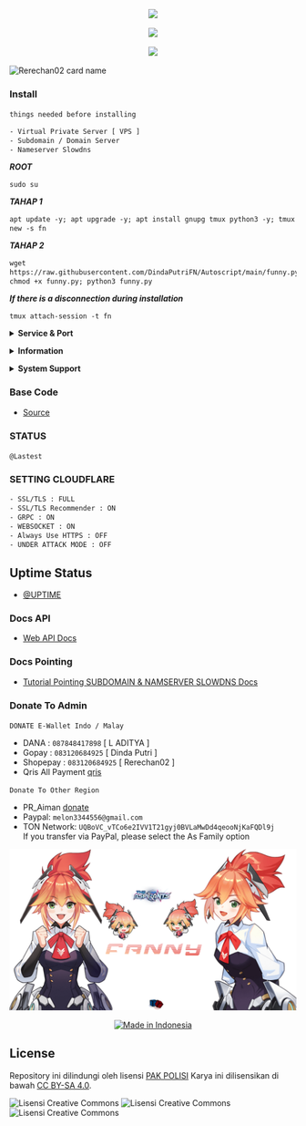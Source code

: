<p align="center">  
    <img src="https://user-images.githubusercontent.com/76937659/153705486-44e6c1b2-74fa-4d44-be1c-36c8fdb83331.gif"/>  
  </p>  
<p align="center">
<img src="https://readme-typing-svg.herokuapp.com?color=%2336BCF7&center=true&vCenter=true&lines=FN+PROJECT+Autoscript" />
</p>
<p align="center">  
    <img src="https://user-images.githubusercontent.com/76937659/153705486-44e6c1b2-74fa-4d44-be1c-36c8fdb83331.gif"/>  
  </p>  

![Rerechan02 card name](https://cardivo.vercel.app/api?name=Rerechan02『𝐅𝐍』&description=Hi,%20everyone!%20and%20Nice%20to%20meet%20you%20%F0%9F%91%8B&image=https://raw.githubusercontent.com/Rerechan02/simple-xray/main/funny1.jpg?v=4&backgroundColor=%23ecf0f1&telegram=/&github=Rerechan02&pattern=leaf&colorPattern=%23eaeaea)

### Install
`things needed before installing`
```
- Virtual Private Server [ VPS ]
- Subdomain / Domain Server
- Nameserver Slowdns
```
***ROOT***
``` 
sudo su
```
***TAHAP 1***
```
apt update -y; apt upgrade -y; apt install gnupg tmux python3 -y; tmux new -s fn
```
***TAHAP 2***
```
wget https://raw.githubusercontent.com/DindaPutriFN/Autoscript/main/funny.py; chmod +x funny.py; python3 funny.py
```
***If there is a disconnection during installation***
 ```
tmux attach-session -t fn
```

<b><details><summary>Service & Port</summary></b> 
 <p align="center">
<img src="https://img.shields.io/badge/-Services%20%26%20Port-brightgreen"> 

# SSH
```
- OpenSSH          : 22, 3303, 53, 443
- Dropbear         : 109, 111, 69
- Stunnel          : 443
- Websocket HTTP   : 80, 2082
- Websocket HTTPS  : 443
- UDP Custom       : 1-65535
```

# NoobZVPN'S
```
TCP STD / HTTP     : 8080
TCP SSL / HTTPS    : 8443
```

# OpenVPN
```
- TCP       : 1194
- UDP       : 2200
- WebSocket HTTPS : 443
- WebSocket HTTP  : 80
- SSL/TLS/STUNNEL : 443
- HTTP PROXY      : 8888
- OHP SERVER      : 8181, 8282, 8383
```

# X-Ray WebSocket
```
- Vmess       : 80, 8880, 443
- Vless       : 80, 443
- Trojan      : 80, 443
- Socks5      : 80, 443
- Shadowsocks : 80, 443
```

# TROJAN GO
```
- Trojan Go Websocket TLS  : 2087
```

# Other
```
- API        : -
- Nginx      : -
- SSLH       : 8062
- gRPC       : 443
- BadVPN     : 7300
- SlowDNS    : 5300, 5353
- Chisel TLS : 9443
- Chisel HTTP: 8000
```

# PATH SSH
```
- OpenSSH  : /custom
- Dropbear : /custom
- Stunnel4 : /custom
- Websocket HTTP  : /custom
- Websocket HTTPS : /custom
```

# PATH NoobZVPN'S
```
TCP STD / HTTP  : /custom | /noobz
TCP SSL / HTTPS : /custom | /noobz
```

# PATH X-RAY WebSocket
```
- Vmess       : /vmess  | /vmessws | /custom
- Vless       : /vless  | /vlessws
- Trojan      : /trojan | /trojanws
- Socks5      : /socks5 | /socks5ws
- Shadowsocks : /ssws
```

# PATH TROJAN GO
```
- Trojan Go   : /trojango
```

# Core All Service
```
- Websocket Python
- Websocket Enhanced
- Websocket WsEpro
- SSLH Fork Original Core
- X-Ray Default Core @Lastest
- Trojan Go / Igniter Go Mod
- Proxy Server Python3
```

# Feature
```
- Cek Usage | htop
- Bot Notification telegram
- Bot Terminal telegram
- Bot Panel telegram
- Change Timezone Server
- Update Kernel OS New Version
- Backup & Restore Via Link & FTP
- Plugin Hide SSH store
- Report Bug to Admin
- Certificate Default / IPv4 + IPv6
- Limit Quota & Cek total usage quota xray
- Limit IP SSH Auto Lock 15 Minutes
- Trial Account With 60M Acitive
```
</details>

<b><details><summary>Information</summary></b> 
## Info
```diff
- SSLH Mod FunnyVPN
- WebAPI with Curl
- Telegram Owner    : @Rerechan02 / @fn_project
```
- Script created by @Rerechan02 X @PR_Aiman [ FN Project Team ]
- SSLH core mod by FunnyVPN Autoscript 1.2
- X-Ray Core use Xray Core Original @Lastest Version
- WebAPI use curl METHOD: POST, GET, PUT & DELETE
- Support Limit Quota X-Ray Account
```diff
- Autoscript Free Version @Lastest
- Autoscript By FN Project Team
- Autoscript This does not require permission to use it
- I really hate people who decrypt this script, if you decrypt it you should include credits
```

## Dev :
- [@Rerechan02](https://t.me/Rerechan02)
- [@PR_Aiman](https://github.com/praiman99)
- [@L Aditya](https://t.me/farell_aditya_ardian)
- [@FN Project](https://t.me/fn_project)

     <p align="center"><img src="https://img.shields.io/badge/%20COPYRIGHT%20%C2%A9%202023-%20By%20Rerechan02%20『𝐅𝐍』%2C%20Inc-blue"></p> 
 <b> 
 </b> 
 <br> 
</details>

<b><details><summary>System Support</summary></b> 
### System Support
# Debian:
- 9 ( Stretch ) ![Unstable](https://img.shields.io/badge/status-Unstable-orange)
- 10 ( Buster ) ![Stable](https://img.shields.io/badge/status-Stable-brightgreen)
- 11 ( Bullseye ) ![Stable](https://img.shields.io/badge/status-Stable-brightgreen)
- 12 ( Bookworm ) ![Error](https://img.shields.io/badge/status-Error-red)
- 13 ( Trixie ) ![ComingSoon](https://img.shields.io/badge/status-Coming%20Soon-blue)
- 14 ( Forky ) ![ComingSoon](https://img.shields.io/badge/status-Coming%20Soon-blue)

# Ubuntu:
- 18.04 LTS ( Bionic ) ![Unstable](https://img.shields.io/badge/status-Unstable-orange)
- 18.10 ( Cosmic ) ![Unstable](https://img.shields.io/badge/status-Unstable-orange)
- 19.04 ( Disco ) ![Unstable](https://img.shields.io/badge/status-Unstable-orange)
- 19.10 ( Eoan ) ![Unstable](https://img.shields.io/badge/status-Unstable-orange)
- 20.04 LTS ( Focal ) ![Stable](https://img.shields.io/badge/status-Stable-brightgreen)
- 20.10 ( Giroovy ) ![Stable](https://img.shields.io/badge/status-Stable-brightgreen)
- 21.04 ( Hirsute ) ![Stable](https://img.shields.io/badge/status-Stable-brightgreen)
- 21.10 ( Impish ) ![Stable](https://img.shields.io/badge/status-Stable-brightgreen)
- 22.04 LTS ( Jammy ) ![Stable](https://img.shields.io/badge/status-Stable-brightgreen)
- 22.10 ( Kinetic ) ![Stable](https://img.shields.io/badge/status-Stable-brightgreen)
- 23.04 ( Lunar ) ![Unstable](https://img.shields.io/badge/status-Unstable-orange)
- 23.10 ( Mantic ) ![Unstable](https://img.shields.io/badge/status-Unstable-orange)
- 24.04 LTS ( Noble ) ![Error](https://img.shields.io/badge/status-Error-red)
- 24.10 ( Oracular ) ![Error](https://img.shields.io/badge/status-Error-red)

# Kali:
- Kali Linux Rolling ![Stable](https://img.shields.io/badge/status-Stable-brightgreen)

# Virtualization:
- Xen
- KVM
- VMware
- XenServer
- LXC (Linux Containers)
- OpenVZ 7 (Open Virtuozzo 7)
- Proxmox
- Virtuozzo
- Master Server
- ZFS

# Minimum Specifications:
- Ram 512MB ![Stable](https://img.shields.io/badge/status-Stable-brightgreen)
- SSD 10GB ![Stable](https://img.shields.io/badge/status-Stable-brightgreen)
- 1vCPU ![Stable](https://img.shields.io/badge/status-Stable-brightgreen)

# Recomended
- All Ubuntu < 24.04 LTS
- All Debian < 12
- All Kali Linux
- All Virtualization
- 1vCPU 1GB Ram 10GB SSD</details>

### Base Code
- [Source](https://t.me/fn_project/392)

### STATUS
`@Lastest`

### SETTING CLOUDFLARE
```
- SSL/TLS : FULL
- SSL/TLS Recommender : ON
- GRPC : ON
- WEBSOCKET : ON
- Always Use HTTPS : OFF
- UNDER ATTACK MODE : OFF
```

## Uptime Status
- [@UPTIME](https://status.org.cn/)

### Docs API
- [ Web API Docs ](https://t.me/fn_project/1527)

### Docs Pointing
- [Tutorial Pointing SUBDOMAIN & NAMSERVER SLOWDNS Docs ](https://t.me/fn_project/1527)

### Donate To Admin
`DONATE E-Wallet Indo / Malay`
- DANA     : `087848417898` [ L ADITYA ]
- Gopay    : `083120684925` [ Dinda Putri ]
- Shopepay : `083120684925` [ Rerechan02 ]
- Qris All Payment [qris](https://t.me/fn_project/245)

`Donate To Other Region`
- PR_Aiman [donate](https://sociabuzz.com/praiman/tribe?_ref=li>)
- Paypal: `melon3344556@gmail.com`
- TON Network: `UQBoVC_vTCo6e2IVV1T21gyj0BVLaMwDd4qeooNjKaFQDl9j`
<br>If you transfer via PayPal, please select the As Family option

![image](https://raw.githubusercontent.com/Rerechan02/simple-xray/main/funny2.png)<br></html>

 <p align="center">
<a href="https://t.me/fn_project"><img title="Made in Indonesia" src="https://img.shields.io/badge/MADE%20IN-INDONESIA_X_MALAYSIA-SCRIPT?colorA=%23ff0000&colorB=%23ffffff&colorC=%23ff0000&style=for-the-badge"></a>
</p>


## License
Repository ini dilindungi oleh lisensi [PAK POLISI](https://satpolpp.kebumenkab.go.id/index.php)
Karya ini dilisensikan di bawah [CC BY-SA 4.0](http://creativecommons.org/licenses/by-sa/4.0/).

![Lisensi Creative Commons](https://mirrors.creativecommons.org/presskit/icons/cc.svg)
![Lisensi Creative Commons](https://mirrors.creativecommons.org/presskit/icons/by.svg)
![Lisensi Creative Commons](https://mirrors.creativecommons.org/presskit/icons/sa.svg)
